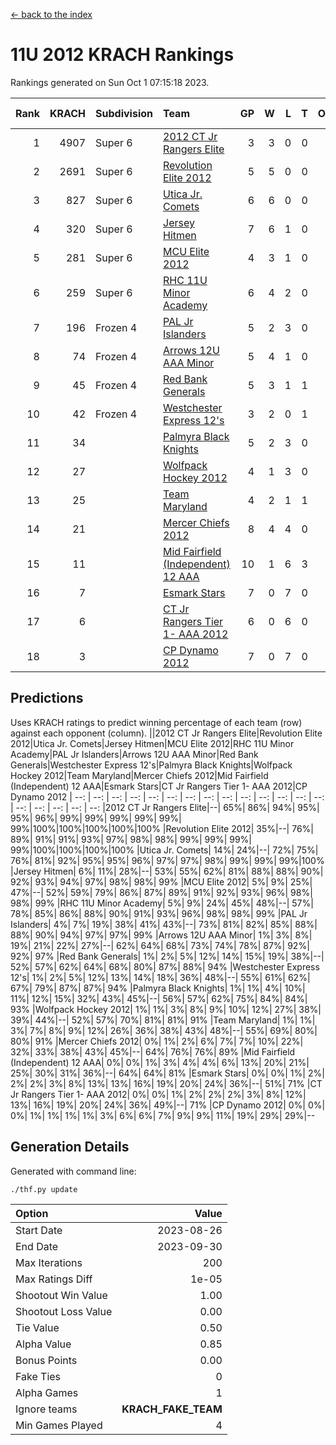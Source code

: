 [<- back to the index](readme.md)
# 11U 2012 KRACH Rankings
Rankings generated on Sun Oct  1 07:15:18 2023.

Rank|KRACH|Subdivision|Team|GP|W|L|T|OTW|OTL|SoS|Exp Wins|Win Diff
---:|---:|:---|:---|---:|---:|---:|---:|---:|---:|---:|---:|---:
1|4907|Super 6|[2012 CT Jr Rangers Elite](https://gamesheetstats.com/seasons/3664/teams/140909/schedule)|3|3|0|0|0|0|195|3.8|-0.0
2|2691|Super 6|[Revolution Elite 2012](https://gamesheetstats.com/seasons/3664/teams/140924/schedule)|5|5|0|0|1|0|74|5.8|-0.0
3|827|Super 6|[Utica Jr. Comets](https://gamesheetstats.com/seasons/3664/teams/140923/schedule)|6|6|0|0|1|0|18|6.9|0.0
4|320|Super 6|[Jersey Hitmen](https://gamesheetstats.com/seasons/3664/teams/140915/schedule)|7|6|1|0|0|0|623|6.9|0.0
5|281|Super 6|[MCU Elite 2012](https://gamesheetstats.com/seasons/3664/teams/140908/schedule)|4|3|1|0|2|0|115|3.9|0.0
6|259|Super 6|[RHC 11U Minor Academy](https://gamesheetstats.com/seasons/3664/teams/140913/schedule)|6|4|2|0|0|1|787|4.9|0.0
7|196|Frozen 4|[PAL Jr Islanders](https://gamesheetstats.com/seasons/3664/teams/140921/schedule)|5|2|3|0|0|1|1729|2.8|-0.0
8|74|Frozen 4|[Arrows 12U AAA Minor](https://gamesheetstats.com/seasons/3664/teams/140920/schedule)|5|4|1|0|1|0|38|4.8|-0.0
9|45|Frozen 4|[Red Bank Generals](https://gamesheetstats.com/seasons/3664/teams/140916/schedule)|5|3|1|1|1|0|60|4.4|0.0
10|42|Frozen 4|[Westchester Express 12's](https://gamesheetstats.com/seasons/3664/teams/140919/schedule)|3|2|0|1|1|0|8|3.4|0.0
11|34||[Palmyra Black Knights](https://gamesheetstats.com/seasons/3664/teams/140927/schedule)|5|2|3|0|0|0|726|2.9|0.0
12|27||[Wolfpack Hockey 2012](https://gamesheetstats.com/seasons/3664/teams/140914/schedule)|4|1|3|0|0|1|167|1.9|0.0
13|25||[Team Maryland](https://gamesheetstats.com/seasons/3664/teams/140928/schedule)|4|2|1|1|0|0|14|3.4|0.0
14|21||[Mercer Chiefs 2012](https://gamesheetstats.com/seasons/3664/teams/140918/schedule)|8|4|4|0|0|1|193|4.9|0.0
15|11||[Mid Fairfield (Independent) 12 AAA](https://gamesheetstats.com/seasons/3664/teams/140910/schedule)|10|1|6|3|0|2|34|3.4|0.0
16|7||[Esmark Stars](https://gamesheetstats.com/seasons/3664/teams/140926/schedule)|7|0|7|0|0|0|824|0.9|0.0
17|6||[CT Jr Rangers Tier 1- AAA 2012](https://gamesheetstats.com/seasons/3664/teams/140911/schedule)|6|0|6|0|0|0|332|0.9|0.0
18|3||[CP Dynamo 2012](https://gamesheetstats.com/seasons/3664/teams/140922/schedule)|7|0|7|0|0|0|99|0.9|0.0

## Predictions
Uses KRACH ratings to predict winning percentage of each team (row) against each opponent (column).
||2012 CT Jr Rangers Elite|Revolution Elite 2012|Utica Jr. Comets|Jersey Hitmen|MCU Elite 2012|RHC 11U Minor Academy|PAL Jr Islanders|Arrows 12U AAA Minor|Red Bank Generals|Westchester Express 12's|Palmyra Black Knights|Wolfpack Hockey 2012|Team Maryland|Mercer Chiefs 2012|Mid Fairfield (Independent) 12 AAA|Esmark Stars|CT Jr Rangers Tier 1- AAA 2012|CP Dynamo 2012
| --: | --: | --: | --: | --: | --: | --: | --: | --: | --: | --: | --: | --: | --: | --: | --: | --: | --: | --: 
|2012 CT Jr Rangers Elite|--| 65%| 86%| 94%| 95%| 95%| 96%| 99%| 99%| 99%| 99%| 99%| 99%|100%|100%|100%|100%|100%
|Revolution Elite 2012| 35%|--| 76%| 89%| 91%| 91%| 93%| 97%| 98%| 98%| 99%| 99%| 99%| 99%|100%|100%|100%|100%
|Utica Jr. Comets| 14%| 24%|--| 72%| 75%| 76%| 81%| 92%| 95%| 95%| 96%| 97%| 97%| 98%| 99%| 99%| 99%|100%
|Jersey Hitmen|  6%| 11%| 28%|--| 53%| 55%| 62%| 81%| 88%| 88%| 90%| 92%| 93%| 94%| 97%| 98%| 98%| 99%
|MCU Elite 2012|  5%|  9%| 25%| 47%|--| 52%| 59%| 79%| 86%| 87%| 89%| 91%| 92%| 93%| 96%| 98%| 98%| 99%
|RHC 11U Minor Academy|  5%|  9%| 24%| 45%| 48%|--| 57%| 78%| 85%| 86%| 88%| 90%| 91%| 93%| 96%| 98%| 98%| 99%
|PAL Jr Islanders|  4%|  7%| 19%| 38%| 41%| 43%|--| 73%| 81%| 82%| 85%| 88%| 88%| 90%| 94%| 97%| 97%| 99%
|Arrows 12U AAA Minor|  1%|  3%|  8%| 19%| 21%| 22%| 27%|--| 62%| 64%| 68%| 73%| 74%| 78%| 87%| 92%| 92%| 97%
|Red Bank Generals|  1%|  2%|  5%| 12%| 14%| 15%| 19%| 38%|--| 52%| 57%| 62%| 64%| 68%| 80%| 87%| 88%| 94%
|Westchester Express 12's|  1%|  2%|  5%| 12%| 13%| 14%| 18%| 36%| 48%|--| 55%| 61%| 62%| 67%| 79%| 87%| 87%| 94%
|Palmyra Black Knights|  1%|  1%|  4%| 10%| 11%| 12%| 15%| 32%| 43%| 45%|--| 56%| 57%| 62%| 75%| 84%| 84%| 93%
|Wolfpack Hockey 2012|  1%|  1%|  3%|  8%|  9%| 10%| 12%| 27%| 38%| 39%| 44%|--| 52%| 57%| 70%| 81%| 81%| 91%
|Team Maryland|  1%|  1%|  3%|  7%|  8%|  9%| 12%| 26%| 36%| 38%| 43%| 48%|--| 55%| 69%| 80%| 80%| 91%
|Mercer Chiefs 2012|  0%|  1%|  2%|  6%|  7%|  7%| 10%| 22%| 32%| 33%| 38%| 43%| 45%|--| 64%| 76%| 76%| 89%
|Mid Fairfield (Independent) 12 AAA|  0%|  0%|  1%|  3%|  4%|  4%|  6%| 13%| 20%| 21%| 25%| 30%| 31%| 36%|--| 64%| 64%| 81%
|Esmark Stars|  0%|  0%|  1%|  2%|  2%|  2%|  3%|  8%| 13%| 13%| 16%| 19%| 20%| 24%| 36%|--| 51%| 71%
|CT Jr Rangers Tier 1- AAA 2012|  0%|  0%|  1%|  2%|  2%|  2%|  3%|  8%| 12%| 13%| 16%| 19%| 20%| 24%| 36%| 49%|--| 71%
|CP Dynamo 2012|  0%|  0%|  0%|  1%|  1%|  1%|  1%|  3%|  6%|  6%|  7%|  9%|  9%| 11%| 19%| 29%| 29%|--

## Generation Details

Generated with command line:
```
./thf.py update
```

| Option | Value |
| :----- | ----: |
| Start Date | 2023-08-26 |
| End Date | 2023-09-30 |
| Max Iterations | 200 |
| Max Ratings Diff | 1e-05 |
| Shootout Win Value | 1.00 |
| Shootout Loss Value | 0.00 |
| Tie Value | 0.50 |
| Alpha Value | 0.85 |
| Bonus Points | 0.00 |
| Fake Ties | 0 |
| Alpha Games | 1 |
| Ignore teams | __KRACH_FAKE_TEAM__ |
| Min Games Played | 4 |

